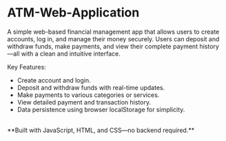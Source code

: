 # ATM-Web-Application
A simple web-based financial management app that allows users to create accounts, log in, and manage their money securely. Users can deposit and withdraw funds, make payments, and view their complete payment history—all with a clean and intuitive interface.

Key Features:
* Create account and login.<br/>
* Deposit and withdraw funds with real-time updates.<br/>
* Make payments to various categories or services.<br/>
* View detailed payment and transaction history.<br/>
* Data persistence using browser localStorage for simplicity.<br/>
<br/>
**Built with JavaScript, HTML, and CSS—no backend required.**
